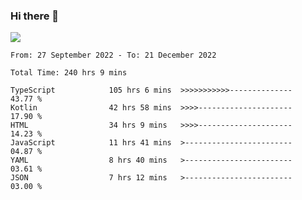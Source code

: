 ### Hi there 👋

<!--<a href="https://github.com/search?o=desc&q=author%3Abushiyi&s=committer-date&type=Commits">-->
<!--    <img align="center" height = "178" src="https://github-readme-stats.vercel.app/api?username=bushiyi&count_private=true&show_icons=true&theme=noctis_minimus&hide=contribs&include_all_commits=true" />-->
<!--</a>-->
<!--<a href="https://github.com/bushiyi?tab=repositories">-->
<!--    <img align="center" height = "178" src="https://github-readme-stats.vercel.app/api/top-langs/?username=bushiyi&count_private=true&theme=noctis_minimus" />-->
<!--</a>-->
 
<!-- [![Ashutosh's github activity graph](https://activity-graph.herokuapp.com/graph?username=bushiyi&theme=react&bg_color=1B2932&point=698B69&line=698B69)](https://github.com/ashutosh00710/github-readme-activity-graph)
 -->


![](https://raw.githubusercontent.com/bushiyi/bushiyi/master/assets/github-contribution-grid-snake.svg)

<!--START_SECTION:waka-->

```text
From: 27 September 2022 - To: 21 December 2022

Total Time: 240 hrs 9 mins

TypeScript            105 hrs 6 mins  >>>>>>>>>>>--------------   43.77 %
Kotlin                42 hrs 58 mins  >>>>---------------------   17.90 %
HTML                  34 hrs 9 mins   >>>>---------------------   14.23 %
JavaScript            11 hrs 41 mins  >------------------------   04.87 %
YAML                  8 hrs 40 mins   >------------------------   03.61 %
JSON                  7 hrs 12 mins   >------------------------   03.00 %
```

<!--END_SECTION:waka-->

